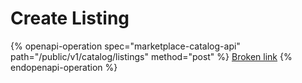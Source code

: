 # Create Listing

{% openapi-operation spec="marketplace-catalog-api" path="/public/v1/catalog/listings" method="post" %}
[Broken link](broken-reference)
{% endopenapi-operation %}
